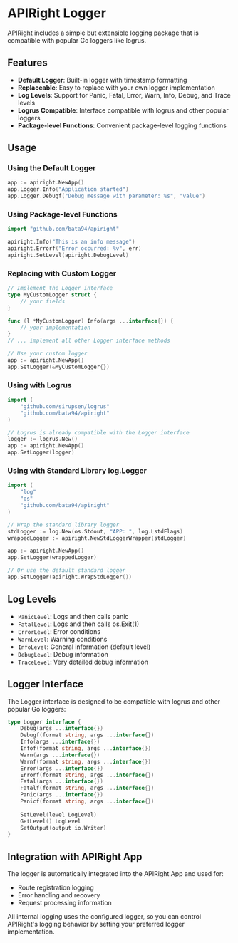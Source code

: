 # APIRight Logger

APIRight includes a simple but extensible logging package that is compatible with popular Go loggers like logrus.

## Features

- **Default Logger**: Built-in logger with timestamp formatting
- **Replaceable**: Easy to replace with your own logger implementation
- **Log Levels**: Support for Panic, Fatal, Error, Warn, Info, Debug, and Trace levels
- **Logrus Compatible**: Interface compatible with logrus and other popular loggers
- **Package-level Functions**: Convenient package-level logging functions

## Usage

### Using the Default Logger

```go
app := apiright.NewApp()
app.Logger.Info("Application started")
app.Logger.Debugf("Debug message with parameter: %s", "value")
```

### Using Package-level Functions

```go
import "github.com/bata94/apiright"

apiright.Info("This is an info message")
apiright.Errorf("Error occurred: %v", err)
apiright.SetLevel(apiright.DebugLevel)
```

### Replacing with Custom Logger

```go
// Implement the Logger interface
type MyCustomLogger struct {
    // your fields
}

func (l *MyCustomLogger) Info(args ...interface{}) {
    // your implementation
}
// ... implement all other Logger interface methods

// Use your custom logger
app := apiright.NewApp()
app.SetLogger(&MyCustomLogger{})
```

### Using with Logrus

```go
import (
    "github.com/sirupsen/logrus"
    "github.com/bata94/apiright"
)

// Logrus is already compatible with the Logger interface
logger := logrus.New()
app := apiright.NewApp()
app.SetLogger(logger)
```

### Using with Standard Library log.Logger

```go
import (
    "log"
    "os"
    "github.com/bata94/apiright"
)

// Wrap the standard library logger
stdLogger := log.New(os.Stdout, "APP: ", log.LstdFlags)
wrappedLogger := apiright.NewStdLoggerWrapper(stdLogger)

app := apiright.NewApp()
app.SetLogger(wrappedLogger)

// Or use the default standard logger
app.SetLogger(apiright.WrapStdLogger())
```

## Log Levels

- `PanicLevel`: Logs and then calls panic
- `FatalLevel`: Logs and then calls os.Exit(1)
- `ErrorLevel`: Error conditions
- `WarnLevel`: Warning conditions
- `InfoLevel`: General information (default level)
- `DebugLevel`: Debug information
- `TraceLevel`: Very detailed debug information

## Logger Interface

The Logger interface is designed to be compatible with logrus and other popular Go loggers:

```go
type Logger interface {
    Debug(args ...interface{})
    Debugf(format string, args ...interface{})
    Info(args ...interface{})
    Infof(format string, args ...interface{})
    Warn(args ...interface{})
    Warnf(format string, args ...interface{})
    Error(args ...interface{})
    Errorf(format string, args ...interface{})
    Fatal(args ...interface{})
    Fatalf(format string, args ...interface{})
    Panic(args ...interface{})
    Panicf(format string, args ...interface{})
    
    SetLevel(level LogLevel)
    GetLevel() LogLevel
    SetOutput(output io.Writer)
}
```

## Integration with APIRight App

The logger is automatically integrated into the APIRight App and used for:
- Route registration logging
- Error handling and recovery
- Request processing information

All internal logging uses the configured logger, so you can control APIRight's logging behavior by setting your preferred logger implementation.